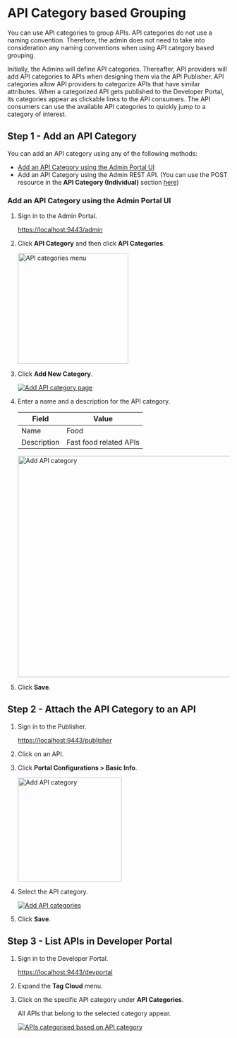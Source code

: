 
# API Category based Grouping

You can use API categories to group APIs. API categories do not use a naming convention. Therefore, the admin does not need to take into consideration any naming conventions when using API category based grouping.

Initially, the Admins will define API categories. Thereafter, API providers will add API categories to APIs when designing them via the API Publisher. API categories allow API providers to categorize APIs that have similar attributes. When a categorized API gets published to the Developer Portal, its categories appear as clickable links to the API consumers. The API consumers can use the available API categories to quickly jump to a category of interest.

## Step 1 - Add an API Category

You can add an API category using any of the following methods:

- [Add an API Category using the Admin Portal UI]({{base_path}}/develop/customizations/customizing-the-developer-portal/customize-api-listing/api-category-based-grouping/#add-an-api-category-using-the-admin-portal-ui)
- Add an API Category using the Admin REST API. (You can use the POST resource in the **API Category (Individual)** section [here]({{base_path}}/reference/product-apis/admin-apis/admin-v4/admin-v4))

### Add an API Category using the Admin Portal UI

1. Sign in to the Admin Portal.
   
    [https://localhost:9443/admin](https://localhost:9443/admin) 

2. Click **API Category** and then click **API Categories**.
    
    <img src="{{base_path}}/assets/img/develop/new_api_category_left_tag.png" width="250" alt="API categories menu">
    
3. Click **Add New Category**.

    [![Add API category page]({{base_path}}/assets/img/develop/new_click_add_category.png)]({{base_path}}/assets/img/develop/new_click_add_category.png)

4. Enter a name and a description for the API category.

     | Field          |  Value                 |
     |----------------|------------------------|
     |  Name          |  Food                  |
     |  Description   |  Fast food related APIs     |

    <img src="{{base_path}}/assets/img/develop/new_add_category.png" width="500" alt="Add API category">

5. Click **Save**.

## Step 2 - Attach the API Category to an API

1. Sign in to the Publisher.

    [https://localhost:9443/publisher](https://localhost:9443/publisher) 

2. Click on an API.

3. Click **Portal Configurations > Basic Info**. 

     <img src="{{base_path}}/assets/img/develop/api-portal-config-basic-info.png" width="235" alt="Add API category">

4. Select the API category.

     [![Add API categories]({{base_path}}/assets/img/develop/attach_category.png)]({{base_path}}/assets/img/develop/attach_category.png)

5. Click **Save**.

## Step 3 - List APIs in Developer Portal

1. Sign in to the Developer Portal.

     [https://localhost:9443/devportal](https://localhost:9443/devportal) 

2. Expand the **Tag Cloud** menu. 

3. Click on the specific API category under **API Categories**. 

     All APIs that belong to the selected category appear.

     [![APIs categorised based on API category]({{base_path}}/assets/img/develop/devportal_listing.png)]({{base_path}}/assets/img/develop/devportal_listing.png)
